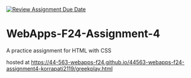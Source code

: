 [![Review Assignment Due Date](https://classroom.github.com/assets/deadline-readme-button-22041afd0340ce965d47ae6ef1cefeee28c7c493a6346c4f15d667ab976d596c.svg)](https://classroom.github.com/a/YNXypkor)
# WebApps-F24-Assignment-4
A practice assignment for HTML with CSS

hosted at <https://44-563-webapps-f24.github.io/44563-webapps-f24-assignment4-korrapati2119/greekplay.html>
